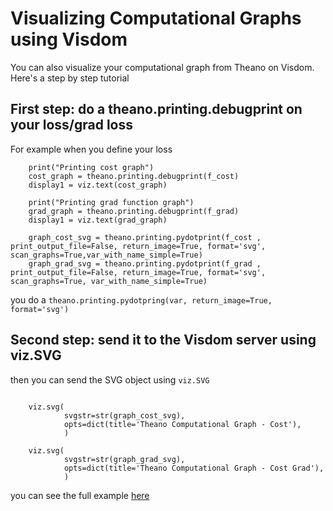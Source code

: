 # Visualizing Computational Graphs using Visdom

You can also visualize your computational graph from Theano on Visdom. Here's a step by step tutorial

## First step: do a theano.printing.debugprint on your loss/grad loss

For example when you define your loss

```
    print("Printing cost graph")
    cost_graph = theano.printing.debugprint(f_cost)
    display1 = viz.text(cost_graph)

    print("Printing grad function graph")
    grad_graph = theano.printing.debugprint(f_grad)
    display1 = viz.text(grad_graph)

    graph_cost_svg = theano.printing.pydotprint(f_cost ,  print_output_file=False, return_image=True, format='svg', scan_graphs=True,var_with_name_simple=True)
    graph_grad_svg = theano.printing.pydotprint(f_grad , print_output_file=False, return_image=True, format='svg', scan_graphs=True, var_with_name_simple=True)

```

you do a `theano.printing.pydotpring(var, return_image=True, format='svg')`

## Second step: send it to the Visdom server using viz.SVG

then you can send the SVG object using `viz.SVG`

```

    viz.svg(
            svgstr=str(graph_cost_svg),
            opts=dict(title='Theano Computational Graph - Cost'),
            )

    viz.svg(
            svgstr=str(graph_grad_svg),
            opts=dict(title='Theano Computational Graph - Cost Grad'),
            )

```

you can see the full example [here](https://github.com/dendisuhubdy/ccw1_trainstats/blob/master/theano/non-gans/lstm.py)

